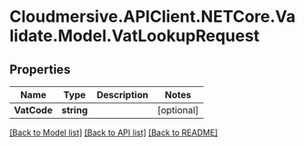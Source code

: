 # Cloudmersive.APIClient.NETCore.Validate.Model.VatLookupRequest
## Properties

Name | Type | Description | Notes
------------ | ------------- | ------------- | -------------
**VatCode** | **string** |  | [optional] 

[[Back to Model list]](../README.md#documentation-for-models) [[Back to API list]](../README.md#documentation-for-api-endpoints) [[Back to README]](../README.md)

